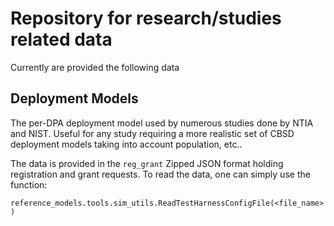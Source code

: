 # Repository for research/studies related data

Currently are provided the following data

## Deployment Models

The per-DPA deployment model used by numerous studies  done by NTIA and NIST. 
Useful for any study requiring a more realistic set of CBSD deployment models
taking into account population, etc..

The data is provided in the `reg_grant` Zipped JSON format holding registration 
and grant requests.
To read the data, one can simply use the function:

  `reference_models.tools.sim_utils.ReadTestHarnessConfigFile(<file_name>)`

